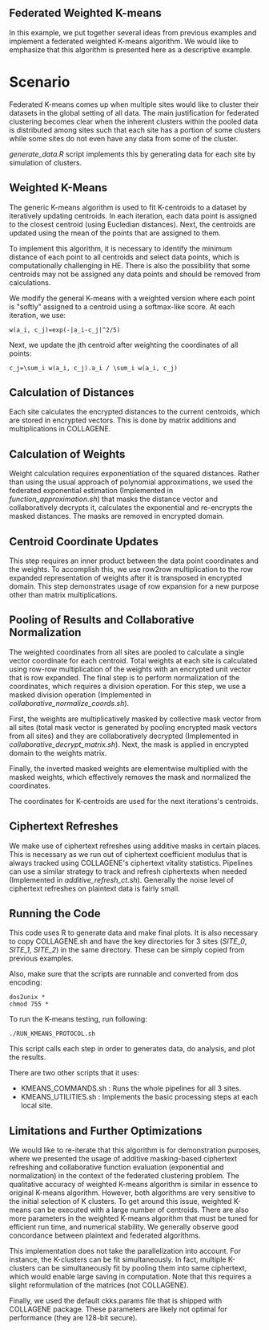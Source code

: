 ## Federated Weighted K-means

In this example, we put together several ideas from previous examples and implement a federated weighted K-means algorithm. We would like to emphasize that this algorithm is presented here as a descriptive example.

# Scenario
Federated K-means comes up when multiple sites would like to cluster their datasets in the global setting of all data. The main justification for federated clustering becomes clear when the inherent clusters within the pooled data is distributed among sites such that each site has a portion of some clusters while some sites do not even have any data from some of the cluster.

*generate_data.R* script implements this by generating data for each site by simulation of clusters.

## Weighted K-Means

The generic K-means algorithm is used to fit K-centroids to a dataset by iteratively updating centroids. In each iteration, each data point is assigned to the closest centroid (using Eucledian distances). Next, the centroids are updated using the mean of the points that are assigned to them.

To implement this algorithm, it is necessary to identify the minimum distance of each point to all centroids and select data points, which is computationally challenging in HE. There is also the possibility that some centroids may not be assigned any data points and should be removed from calculations. 

We modify the general K-means with a weighted version where each point is "softly" assigned to a centroid using a softmax-like score. At each iteration, we use:
```
w(a_i, c_j)=exp(-|a_i-c_j|^2/5)
```
Next, we update the jth centroid after weighting the coordinates of all points:
```
c_j=\sum_i w(a_i, c_j).a_i / \sum_i w(a_i, c_j)
```

## Calculation of Distances 
Each site calculates the encrypted distances to the current centroids, which are stored in encrypted vectors. This is done by matrix additions and multiplications in COLLAGENE.

## Calculation of Weights
Weight calculation requires exponentiation of the squared distances. Rather than using the usual approach of polynomial approximations, we used the federated exponential estimation (Implemented in *function_approximation.sh*) that masks the distance vector and collaboratively decrypts it, calculates the exponential and re-encrypts the masked distances. The masks are removed in encrypted domain.

## Centroid Coordinate Updates
This step requires an inner product between the data point coordinates and the weights. To accomplish this, we use row2row multiplication to the row expanded representation of weights after it is transposed in encrypted domain. This step demonstrates usage of row expansion for a new purpose other than matrix multiplications.

## Pooling of Results and Collaborative Normalization
The weighted coordinates from all sites are pooled to calculate a single vector coordinate for each centroid. Total weights at each site is calculated using row-row multiplication of the weights with an encrypted unit vector that is row expanded. The final step is to perform normalization of the coordinates, which requires a division operation. For this step, we use a masked division operation (Implemented in *collaborative_normalize_coords.sh*).

First, the weights are multiplicatively masked by collective mask vector from all sites (total mask vector is generated by pooling encrypted mask vectors from all sites) and they are collaboratively decrypted (Implemented in *collaborative_decrypt_matrix.sh*). Next, the mask is applied in encrypted domain to the weights matrix. 

Finally, the inverted masked weights are elementwise multiplied with the masked weights, which effectively removes the mask and normalized the coordinates.

The coordinates for K-centroids are used for the next iterations's centroids.

## Ciphertext Refreshes
We make use of ciphertext refreshes using additive masks in certain places. This is necessary as we run out of ciphertext coefficient modulus that is always tracked using COLLAGENE's ciphertext vitality statistics. Pipelines can use a similar strategy to track and refresh ciphertexts when needed (Implemented in *additive_refresh_ct.sh*). Generally the noise level of ciphertext refreshes on plaintext data is fairly small.

## Running the Code
This code uses R to generate data and make final plots. It is also necessary to copy COLLAGENE.sh and have the key directories for 3 sites (*SITE_0*, *SITE_1*, *SITE_2*) in the same directory. These can be simply copied from previous examples.

Also, make sure that the scripts are runnable and converted from dos encoding:
```
dos2unix *
chmod 755 *
```

To run the K-means testing, run following:
```
./RUN_KMEANS_PROTOCOL.sh
```

This script calls each step in order to generates data, do analysis, and plot the results.

There are two other scripts that it uses:
<ul>
<li> KMEANS_COMMANDS.sh : Runs the whole pipelines for all 3 sites. </li>
<li> KMEANS_UTILITIES.sh : Implements the basic processing steps at each local site. </li>
</ul>

## Limitations and Further Optimizations
We would like to re-iterate that this algorithm is for demonstration purposes, where we presented the usage of additive masking-based ciphertext refreshing and collaborative function evaluation (exponential and normalization) in the context of the federated clustering problem. The qualitative accuracy of weighted K-means algorithm is similar in essence to original K-means algorithm. However, both algorithms are very sensitive to the initial selection of K clusters. To get around this issue, weighted K-means can be executed with a large number of centroids. There are also more parameters in the weighted K-means algorithm that must be tuned for efficient run time, and numerical stability. We generally observe good concordance between plaintext and federated algorithms.

This implementation does not take the parallelization into account. For instance, the K-clusters can be fit simultaneously. In fact, multiple K-clusters can be simultaneously fit by pooling them into same ciphertext, which would enable large saving in computation. Note that this requires a slight reformulation of the matrices (not COLLAGENE).

Finally, we used the default ckks.params file that is shipped with COLLAGENE package. These parameters are likely not optimal for performance (they are 128-bit secure). 




